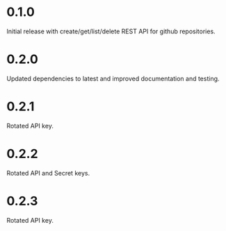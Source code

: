 # 0.1.0

Initial release with create/get/list/delete REST API for github repositories.

# 0.2.0

Updated dependencies to latest and improved documentation and testing.

# 0.2.1

Rotated API key.

# 0.2.2

Rotated API and Secret keys.

# 0.2.3

Rotated API key.